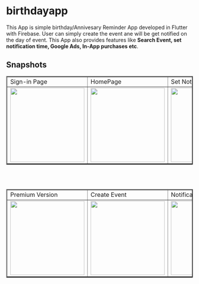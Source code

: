 # birthdayapp

This App is simple birthday/Annivesary Reminder App developed in Flutter with Firebase. User can simply create the event ane will be get notified on the day of event. This App also provides features like <b>Search Event, set notification time, Google Ads, In-App purchases etc</b>. 

## Snapshots

<table border=2>
  <tr>
    <td>Sign-in Page</td>
    <td>HomePage</td>
    <td>Set Notification Time</td>
    <td>Navigation Drawer</td>
  </tr>
  <tr>
    <td><img src="https://user-images.githubusercontent.com/58872762/88449132-291b6700-ce62-11ea-8fde-5c3c037019e1.png" width=200></td>
    <td><img src="https://user-images.githubusercontent.com/58872762/88449156-3f292780-ce62-11ea-89f8-3670d18b7f87.png" width=200></td>
    <td><img src="https://user-images.githubusercontent.com/58872762/88449163-4c461680-ce62-11ea-8a95-cb34c16165eb.png" width=200></td>
    <td><img src="https://user-images.githubusercontent.com/58872762/88449169-59630580-ce62-11ea-9d2f-80db67712855.png" width=200></td>
  </tr>
 </table><br><br>
 
 <table border=2>
  <tr>
    <td>Premium Version</td>
    <td>Create Event</td>
    <td>Notification</td>
    <td>Event Page</td>
  </tr>
  <tr>
    <td><img src="https://user-images.githubusercontent.com/58872762/88449185-6c75d580-ce62-11ea-88d8-6f240b4dbb7e.png" width=200></td>
    <td><img src="https://user-images.githubusercontent.com/58872762/88449188-7992c480-ce62-11ea-8c4b-5331a70c3dc1.png" width=200></td>
    <td><img src="https://user-images.githubusercontent.com/58872762/88449194-87e0e080-ce62-11ea-927f-0e6b9e3d533e.png" width=200></td>
    <td><img src="https://user-images.githubusercontent.com/58872762/88449202-97602980-ce62-11ea-9266-f5df7f37f27d.png" width=200></td>
  </tr>
 </table>

